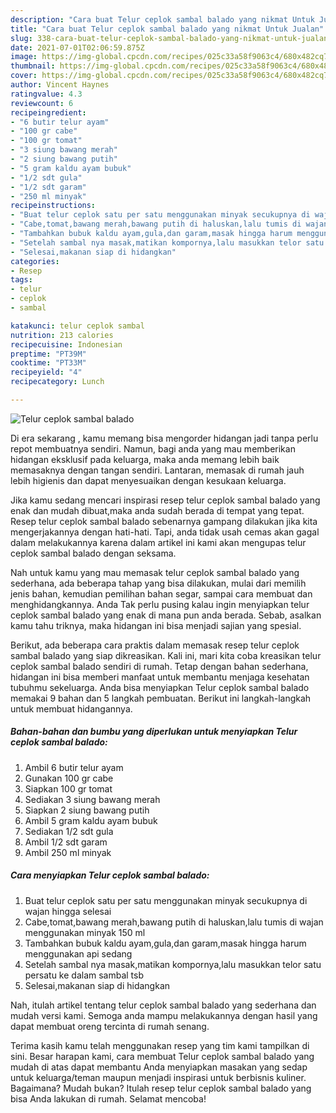 ```yaml
---
description: "Cara buat Telur ceplok sambal balado yang nikmat Untuk Jualan"
title: "Cara buat Telur ceplok sambal balado yang nikmat Untuk Jualan"
slug: 338-cara-buat-telur-ceplok-sambal-balado-yang-nikmat-untuk-jualan
date: 2021-07-01T02:06:59.875Z
image: https://img-global.cpcdn.com/recipes/025c33a58f9063c4/680x482cq70/telur-ceplok-sambal-balado-foto-resep-utama.jpg
thumbnail: https://img-global.cpcdn.com/recipes/025c33a58f9063c4/680x482cq70/telur-ceplok-sambal-balado-foto-resep-utama.jpg
cover: https://img-global.cpcdn.com/recipes/025c33a58f9063c4/680x482cq70/telur-ceplok-sambal-balado-foto-resep-utama.jpg
author: Vincent Haynes
ratingvalue: 4.3
reviewcount: 6
recipeingredient:
- "6 butir telur ayam"
- "100 gr cabe"
- "100 gr tomat"
- "3 siung bawang merah"
- "2 siung bawang putih"
- "5 gram kaldu ayam bubuk"
- "1/2 sdt gula"
- "1/2 sdt garam"
- "250 ml minyak"
recipeinstructions:
- "Buat telur ceplok satu per satu menggunakan minyak secukupnya di wajan hingga selesai"
- "Cabe,tomat,bawang merah,bawang putih di haluskan,lalu tumis di wajan menggunakan minyak 150 ml"
- "Tambahkan bubuk kaldu ayam,gula,dan garam,masak hingga harum menggunakan api sedang"
- "Setelah sambal nya masak,matikan kompornya,lalu masukkan telor satu persatu ke dalam sambal tsb"
- "Selesai,makanan siap di hidangkan"
categories:
- Resep
tags:
- telur
- ceplok
- sambal

katakunci: telur ceplok sambal 
nutrition: 213 calories
recipecuisine: Indonesian
preptime: "PT39M"
cooktime: "PT33M"
recipeyield: "4"
recipecategory: Lunch

---
```



![Telur ceplok sambal balado](https://img-global.cpcdn.com/recipes/025c33a58f9063c4/680x482cq70/telur-ceplok-sambal-balado-foto-resep-utama.jpg)

Di era  sekarang , kamu memang bisa mengorder hidangan jadi tanpa perlu repot membuatnya sendiri. Namun, bagi anda yang mau memberikan hidangan eksklusif pada keluarga, maka anda memang lebih baik memasaknya dengan tangan sendiri. Lantaran, memasak di rumah jauh lebih higienis dan dapat menyesuaikan dengan kesukaan keluarga.

Jika kamu sedang mencari inspirasi resep telur ceplok sambal balado yang enak dan mudah dibuat,maka anda sudah berada di tempat yang tepat. Resep telur ceplok sambal balado  sebenarnya gampang dilakukan jika kita mengerjakannya dengan hati-hati. Tapi, anda tidak usah cemas akan gagal dalam melakukannya 
karena dalam artikel ini kami akan mengupas telur ceplok sambal balado dengan seksama.  



Nah untuk kamu yang mau memasak telur ceplok sambal balado yang sederhana, ada beberapa tahap yang bisa dilakukan, mulai dari memilih jenis bahan, kemudian pemilihan bahan segar, sampai cara membuat dan menghidangkannya. Anda Tak perlu pusing kalau ingin menyiapkan telur ceplok sambal balado yang enak di mana pun anda berada. Sebab, asalkan kamu  tahu triknya, maka hidangan ini bisa menjadi sajian yang spesial.

Berikut, ada beberapa cara praktis  dalam memasak resep telur ceplok sambal balado yang siap dikreasikan. Kali ini, mari kita coba kreasikan telur ceplok sambal balado sendiri di rumah. Tetap dengan bahan sederhana, hidangan ini bisa memberi manfaat untuk membantu menjaga kesehatan tubuhmu sekeluarga. Anda bisa menyiapkan Telur ceplok sambal balado memakai 9 bahan dan 5 langkah pembuatan. Berikut ini langkah-langkah untuk membuat hidangannya.

<!--inarticleads1-->

##### Bahan-bahan dan bumbu yang diperlukan untuk menyiapkan Telur ceplok sambal balado:

1. Ambil 6 butir telur ayam
1. Gunakan 100 gr cabe
1. Siapkan 100 gr tomat
1. Sediakan 3 siung bawang merah
1. Siapkan 2 siung bawang putih
1. Ambil 5 gram kaldu ayam bubuk
1. Sediakan 1/2 sdt gula
1. Ambil 1/2 sdt garam
1. Ambil 250 ml minyak




<!--inarticleads2-->

##### Cara menyiapkan Telur ceplok sambal balado:

1. Buat telur ceplok satu per satu menggunakan minyak secukupnya di wajan hingga selesai
1. Cabe,tomat,bawang merah,bawang putih di haluskan,lalu tumis di wajan menggunakan minyak 150 ml
1. Tambahkan bubuk kaldu ayam,gula,dan garam,masak hingga harum menggunakan api sedang
1. Setelah sambal nya masak,matikan kompornya,lalu masukkan telor satu persatu ke dalam sambal tsb
1. Selesai,makanan siap di hidangkan




Nah, itulah artikel tentang  telur ceplok sambal balado  yang sederhana dan mudah versi kami. Semoga anda mampu melakukannya dengan hasil yang dapat membuat oreng tercinta di rumah senang. 

Terima kasih kamu telah menggunakan resep yang tim kami tampilkan di sini. Besar harapan kami, cara membuat  Telur ceplok sambal balado yang mudah di atas dapat membantu Anda menyiapkan masakan yang sedap untuk keluarga/teman maupun menjadi inspirasi untuk berbisnis kuliner. Bagaimana? Mudah bukan? Itulah resep telur ceplok sambal balado yang bisa Anda lakukan di rumah. Selamat mencoba!

